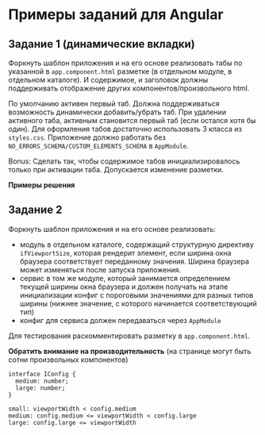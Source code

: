 # Примеры заданий для Angular

## Задание 1 (динамические вкладки)

Форкнуть шаблон приложения и на его основе реализовать табы по указанной в `app.component.html` разметке (в отдельном модуле, в отдельном каталоге). И содержимое, и заголовок должны поддерживать отображение других компонентов/произвольного html. 

По умолчанию активен первый таб. Должна поддерживаться возможность динамически добавить/убрать таб. При удалении активного таба, активным становится первый таб (если остался хотя бы один). Для оформления табов достаточно использовать 3 класса из `styles.css`. Приложение должно работать без `NO_ERRORS_SCHEMA/CUSTOM_ELEMENTS_SCHEMA` в `AppModule`.

Bonus: Сделать так, чтобы содержимое табов инициализировалось только при активации таба. Допускается изменение разметки.

**Примеры решения**


## Задание 2

Форкнуть шаблон приложения и на его основе реализовать:

- модуль в отдельном каталоге, содержащий структурную директиву `ifViewportSize`, которая рендерит элемент, если ширина окна браузера соответствует переданному значения. Ширина браузера может изменяться после запуска приложения.
- сервис в том же модуле, который занимается определением текущей ширины окна браузера и должен получать на этапе инициализации конфиг с пороговыми значениями для разных типов ширины (нижнее значение, с которого начинается соответствующий тип)
- конфиг для сервиса должен передаваться через `AppModule`

Для тестирования раскомментировать разметку в `app.component.html`.

**Обратить внимание на производительность** (на странице могут быть сотни произвольных компонентов)

```
interface IConfig {
  medium: number;
  large: number;
}
```

```
small: viewportWidth < config.medium
medium: config.medium <= viewportWidth < config.large
large: config.large <= viewportWidth
```
